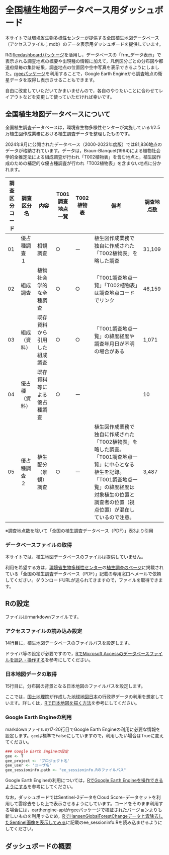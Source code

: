 # 全国植生地図データベース用ダッシュボード
本サイトでは<a href="https://www.biodic.go.jp/">環境省生物多様性センター</a>が提供する全国植生地図データベース（アクセスファイル；mdb）のデータ表示用ダッシュボードを提供しています。

Rの<a href="https://pkgs.rstudio.com/flexdashboard/">flexdashboardパッケージ</a>を活用し，データベースの「frm_データ表示」で表示される調査地点の概要や出現種の情報に加えて，凡例区分ごとの分布図や都道府県毎の集計結果，調査地点の位置図や空中写真を表示できるようにしました。<a href="https://github.com/r-spatial/rgee">rgeeパッケージ</a>を利用することで，Google Earth Engineから調査地点の衛星データを取得し表示させることもできます。

自由に改変していただいてかまいませんので，各自のやりたいことに合わせてレイアウトなどを変更して使っていただければ幸いです。

## 全国植生地図データベースについて
全国植生調査データベースは，環境省生物多様性センターが実施している1/2.5万植生図作成業務における植生調査データを整理したものです。

2024年9月に公開されたデータベース（2000-2023年度版）では81,836地点のデータが格納されています。データは，Braun-Blanquet(1964)による植物社会学的全推定法による組成調査が行われ「T002植物表」を含む地点と，植生図作成のための補足的な優占種調査が行われ「T002植物表」を含まない地点に分かれます。

| 調査区分コード | 調査区分名 | 内容 | T001調査地点一覧 | T002植物表 | 備考 | 調査地点数 |
| -- | -------------- | --------| -------------- | ---------- | ---- | --------- |
| 01 | 優占種調査　１ | 相観調査 | ○ | ー | 植生図作成業務で独自に作成された「T002植物表」を略した調査 | 31,109 |
| 02 | 組成調査  | 植物社会学的な全種調査 | ○ | ○ | 「T001調査地点一覧」「T002植物表」は調査地点コードでリンク | 46,159 |
| 03 | 組成（資料） | 既存資料から引用した組成調査 | ○ | ○ | 「T001調査地点一覧」の緯度経度や調査年月日が不明の場合がある | 1,071 |
| 04 | 優占種（資料） | 既存資料等による優占種調査 | ○ | ー |  | 10 |
| 05 | 優占種調査　２ | 植生配分（景観）調査 | ○ | ー | 植生図作成業務で独自に作成された「T002植物表」を略した調査。「T001調査地点一覧」に中心となる植生を記録。「T001調査地点一覧」の緯度経度は対象植生の位置と調査者の位置（視点位置）が混在しているので注意。 | 3,487 |

※調査地点数を除いて「全国の植生調査データベース（PDF）」表3より引用

### データベースファイルの取得
本サイトでは，植生地図データベースのファイルは提供していません。

利用を希望する方は，<a href="https://www.biodic.go.jp/">環境省生物多様性センター</a>の<a href="http://gis.biodic.go.jp/webgis/sc-006.html">植生調査のページ</a>に掲載されている「全国の植生調査データベース（PDF）」記載の専用窓口へメールで依頼してください。ダウンロードURLが送られてきますので，ファイルを取得できます。

## Rの設定
ファイルはrmarkdownファイルです。
### アクセスファイルの読み込み設定
14行目に，植生地図データベースのファイルパスを設定します。

ドライバ等の設定が必要ですので，<a href="https://zenn.dev/carook/articles/carook-zenn-r-access">RでMicrosoft Accessのデータベースファイルを読込・操作する</a>を参考にしてください。

### 日本地図データの取得
15行目に，分布図の背景となる日本地図のファイルパスを設定します。

ここでは，<a href="https://www.gsi.go.jp/top.html">国土地理院</a>が作成した<a href="https://www.gsi.go.jp/kankyochiri/gm_jpn.html">地球地図日本</a>の行政界データの利用を想定しています。詳しくは，<a href="https://zenn.dev/carook/articles/carook-zenn-r-mapjapan#ベクタ境界データの利用（tmap，ggplot2）">Rで日本地図を描く方法</a>を参考にしてください。

### Google Earth Engineの利用
markdownファイルの17-20行目でGoogle Earth Engineの利用に必要な情報を設定します。```gee```は標準でFalseにしていますので，利用したい場合はTrueに変えてください。

```R
### Google Earth Engineの設定
gee <- T
gee_project <- 'プロジェクト名'
gee_user <- 'ユーザ名'
gee_sessioninfo.path <- "ee_sessioninfo.Rのファイルパス"
```

Google Earth Engineの利用については，<a href="https://zenn.dev/carook/articles/carook-zenn-r-rgee01">RでGoogle Earth Engineを操作できるようにする</a>を参考にしてください。

なお，ダッシュボードではSentinel-2データをCloud Score+データセットを利用して雲除去をした上で表示させるようにしています。コードをそのまま利用する場合には，earthengine-apiがrgeeパッケージで検証されたバージョンよりも新しいものを利用するため，<a href="https://zenn.dev/carook/articles/carook-zenn-r-rgee07">RでHansenGlobalForestChangeデータと雲除去したSentinel画像を表示してみる</a>に記載のee_sessioninfo.Rを読み込ませるようにしてください。

## ダッシュボードの概要
